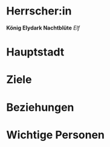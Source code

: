 # Herrscher:in
**König Elydark Nachtblüte**
*Elf*

# Hauptstadt

# Ziele

# Beziehungen

# Wichtige Personen